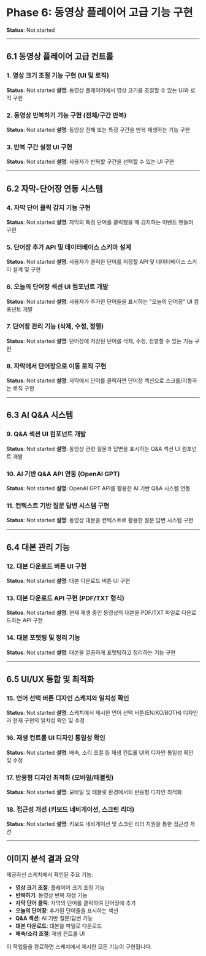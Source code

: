 # Phase 6: 동영상 플레이어 고급 기능 구현

**Status**: Not started

---

## 6.1 동영상 플레이어 고급 컨트롤

### 1. 영상 크기 조절 기능 구현 (UI 및 로직)

**Status**: Not started
**설명**: 동영상 플레이어에서 영상 크기를 조절할 수 있는 UI와 로직 구현

### 2. 동영상 반복하기 기능 구현 (전체/구간 반복)

**Status**: Not started
**설명**: 동영상 전체 또는 특정 구간을 반복 재생하는 기능 구현

### 3. 반복 구간 설정 UI 구현

**Status**: Not started
**설명**: 사용자가 반복할 구간을 선택할 수 있는 UI 구현

---

## 6.2 자막-단어장 연동 시스템

### 4. 자막 단어 클릭 감지 기능 구현

**Status**: Not started
**설명**: 자막의 특정 단어를 클릭했을 때 감지하는 이벤트 핸들러 구현

### 5. 단어장 추가 API 및 데이터베이스 스키마 설계

**Status**: Not started
**설명**: 사용자가 클릭한 단어를 저장할 API 및 데이터베이스 스키마 설계 및 구현

### 6. 오늘의 단어장 섹션 UI 컴포넌트 개발

**Status**: Not started
**설명**: 사용자가 추가한 단어들을 표시하는 "오늘의 단어장" UI 컴포넌트 개발

### 7. 단어장 관리 기능 (삭제, 수정, 정렬)

**Status**: Not started
**설명**: 단어장에 저장된 단어를 삭제, 수정, 정렬할 수 있는 기능 구현

### 8. 자막에서 단어장으로 이동 로직 구현

**Status**: Not started
**설명**: 자막에서 단어를 클릭하면 단어장 섹션으로 스크롤/이동하는 로직 구현

---

## 6.3 AI Q&A 시스템

### 9. Q&A 섹션 UI 컴포넌트 개발

**Status**: Not started
**설명**: 동영상 관련 질문과 답변을 표시하는 Q&A 섹션 UI 컴포넌트 개발

### 10. AI 기반 Q&A API 연동 (OpenAI GPT)

**Status**: Not started
**설명**: OpenAI GPT API를 활용한 AI 기반 Q&A 시스템 연동

### 11. 컨텍스트 기반 질문 답변 시스템 구현

**Status**: Not started
**설명**: 동영상 대본을 컨텍스트로 활용한 질문 답변 시스템 구현

---

## 6.4 대본 관리 기능

### 12. 대본 다운로드 버튼 UI 구현

**Status**: Not started
**설명**: 대본 다운로드 버튼 UI 구현

### 13. 대본 다운로드 API 구현 (PDF/TXT 형식)

**Status**: Not started
**설명**: 현재 재생 중인 동영상의 대본을 PDF/TXT 파일로 다운로드하는 API 구현

### 14. 대본 포맷팅 및 정리 기능

**Status**: Not started
**설명**: 대본을 깔끔하게 포맷팅하고 정리하는 기능 구현

---

## 6.5 UI/UX 통합 및 최적화

### 15. 언어 선택 버튼 디자인 스케치와 일치성 확인

**Status**: Not started
**설명**: 스케치에서 제시한 언어 선택 버튼(EN/KO/BOTH) 디자인과 현재 구현의 일치성 확인 및 수정

### 16. 재생 컨트롤 UI 디자인 통일성 확인

**Status**: Not started
**설명**: 배속, 소리 조절 등 재생 컨트롤 UI의 디자인 통일성 확인 및 수정

### 17. 반응형 디자인 최적화 (모바일/태블릿)

**Status**: Not started
**설명**: 모바일 및 태블릿 환경에서의 반응형 디자인 최적화

### 18. 접근성 개선 (키보드 네비게이션, 스크린 리더)

**Status**: Not started
**설명**: 키보드 네비게이션 및 스크린 리더 지원을 통한 접근성 개선

---

## 이미지 분석 결과 요약

제공하신 스케치에서 확인된 주요 기능:

- **영상 크기 조절**: 플레이어 크기 조정 기능
- **반복하기**: 동영상 반복 재생 기능
- **자막 단어 클릭**: 자막의 단어를 클릭하여 단어장에 추가
- **오늘의 단어장**: 추가된 단어들을 표시하는 섹션
- **Q&A 섹션**: AI 기반 질문/답변 기능
- **대본 다운로드**: 대본을 파일로 다운로드
- **배속/소리 조절**: 재생 컨트롤 UI

이 작업들을 완료하면 스케치에서 제시한 모든 기능이 구현됩니다.



